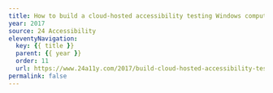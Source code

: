 ```yaml
---
title: How to build a cloud-hosted accessibility testing Windows computer using Amazon WorkSpaces
year: 2017
source: 24 Accessibility
eleventyNavigation:
  key: {{ title }}
  parent: {{ year }}
  order: 11
  url: https://www.24a11y.com/2017/build-cloud-hosted-accessibility-testing-windows-computer-using-amazon-workspaces/
permalink: false
---
```

